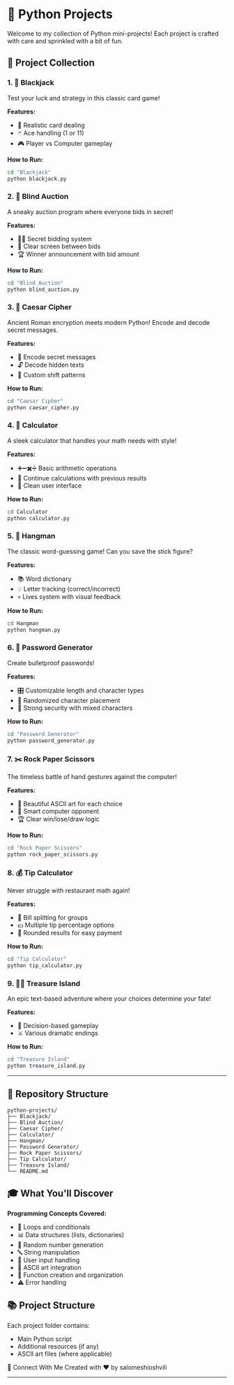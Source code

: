 # 🐍 Python Projects

Welcome to my collection of Python mini-projects! Each project is crafted with care and sprinkled with a bit of fun.

## 🎯 Project Collection

### 1. 🎰 **Blackjack**
Test your luck and strategy in this classic card game!

**Features:**
- 🎲 Realistic card dealing
- 🃏 Ace handling (1 or 11)
- 🎮 Player vs Computer gameplay

**How to Run:**
```bash
cd "Blackjack"
python blackjack.py
```


### 2. 🎪 **Blind Auction**
A sneaky auction program where everyone bids in secret!

**Features:**
- 🕵️‍♂️ Secret bidding system
- 🧹 Clear screen between bids  
- 🏆 Winner announcement with bid amount

**How to Run:**
```bash
cd "Blind Auction"
python blind_auction.py
```

### 3. 🔐 **Caesar Cipher**
Ancient Roman encryption meets modern Python! Encode and decode secret messages.

**Features:**
- 🔐 Encode secret messages
- 🔓 Decode hidden texts
- 🎲 Custom shift patterns

**How to Run:**
```bash
cd "Caesar Cipher"
python caesar_cipher.py
```

### 4. 🧮 **Calculator**
A sleek calculator that handles your math needs with style!

**Features:**
- ➕➖✖️➗ Basic arithmetic operations
- 🔄 Continue calculations with previous results
- 🎨 Clean user interface

**How to Run:**
```bash
cd Calculator
python calculator.py
```

### 5. 🎯 **Hangman**
The classic word-guessing game! Can you save the stick figure?

**Features:**
- 📚 Word dictionary
- 💡 Letter tracking (correct/incorrect)
- 💀 Lives system with visual feedback

**How to Run:**
```bash
cd Hangman
python hangman.py
```

### 6. 🔑 **Password Generator**
Create bulletproof passwords!

**Features:**
- 🎛️ Customizable length and character types
- 🔀 Randomized character placement
- 💪 Strong security with mixed characters

**How to Run:**
```bash
cd "Password Generator"
python password_generator.py
```

### 7. ✂️ **Rock Paper Scissors**
The timeless battle of hand gestures against the computer!

**Features:**
- 🎨 Beautiful ASCII art for each choice
- 🤖 Smart computer opponent
- 🏆 Clear win/lose/draw logic

**How to Run:**
```bash
cd "Rock Paper Scissors"
python rock_paper_scissors.py
```

### 8. 💰 **Tip Calculator**
Never struggle with restaurant math again!

**Features:**
- 👥 Bill splitting for groups
- 💵 Multiple tip percentage options
- 🎯 Rounded results for easy payment

**How to Run:**
```bash
cd "Tip Calculator"
python tip_calculator.py
```

### 9. 🏴‍☠️ **Treasure Island**
An epic text-based adventure where your choices determine your fate!

**Features:**
- 🚪 Decision-based gameplay
- ⚔️ Various dramatic endings

**How to Run:**
```bash
cd "Treasure Island"
python treasure_island.py
```

---

## 📁 Repository Structure
```
python-projects/
├── Blackjack/
├── Blind Auction/
├── Caesar Cipher/
├── Calculator/
├── Hangman/
├── Password Generator/
├── Rock Paper Scissors/
├── Tip Calculator/
├── Treasure Island/
└── README.md
```

## 🎓 What You'll Discover

**Programming Concepts Covered:**
- 🔄 Loops and conditionals
- 📊 Data structures (lists, dictionaries)
- 🎲 Random number generation
- 🔤 String manipulation
- 🎯 User input handling
- 🎨 ASCII art integration
- 🔧 Function creation and organization
- ⚠️ Error handling

## 📚 Project Structure

Each project folder contains:  
- Main Python script
- Additional resources (if any)
- ASCII art files (where applicable)

👋 Connect With Me
Created with ❤️ by salomeshioshvili 

---
